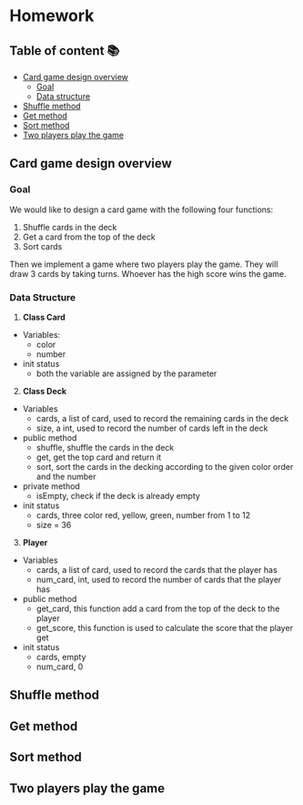 # Homework

## Table of content :books:

- [Card game design overview](#card-game-design-overview)
  - [Goal](#goal)
  - [Data structure](#data-structure)
- [Shuffle method](#shuffle-method)
- [Get method](#get-method)
- [Sort method](#sort-method)
- [Two players play the game](#two-players-play-the-game)

## Card game design overview

### Goal

We would like to design a card game with the following four functions:

1.	Shuffle cards in the deck
2.  Get a card from the top of the deck
3.  Sort cards

Then we implement a game where two players play the game. They will draw 3 cards by taking turns. Whoever has the high score wins the game.

### Data Structure

1. **Class Card**
  - Variables:
    - color
    - number
  - init status
    - both the variable are assigned by the parameter
2. **Class Deck**
  - Variables
    - cards, a list of card, used to record the remaining cards in the deck
    - size, a int, used to record the number of cards left in the deck
  - public method
    - shuffle, shuffle the cards in the deck
    - get, get the top card and return it
    - sort, sort the cards in the decking according to the given color order and the number
  - private method
    - isEmpty, check if the deck is already empty
  - init status
    - cards, three color red, yellow, green, number from 1 to 12
    - size = 36
3. **Player**
  - Variables
    - cards, a list of card, used to record the cards that the player has
    - num_card, int, used to record the number of cards that the player has
  - public method
    - get_card, this function add a card from the top of the deck to the player
    - get_score, this function is used to calculate the score that the player get
  - init status
    - cards, empty
    - num_card, 0

## Shuffle method

## Get method

## Sort method

## Two players play the game
